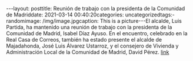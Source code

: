 ---layout: posttitle: Reunión de trabajo con la presidenta de la Comunidad de Madriddate: 2021-03-14 00:40:20categories: uncategorizedtags:- randomimage: /img/image.jpgcaption: This is a picture---El alcalde, Luis Partida, ha mantenido una reunión de trabajo con la presidenta de la Comunidad de Madrid, Isabel Díaz Ayuso. En el encuentro, celebrado en la Real Casa de Correos, también ha estado presente el alcalde de Majadahonda, José Luis Álvarez Ustarroz, y el consejero de Vivienda y Administración Local de la Comunidad de Madrid, David Pérez. [link](https://www.ayto-villacanada.es/tu-ayuntamiento/reunion-de-trabajo-con-la-presidenta-de-la-comunidad-de-madrid/)